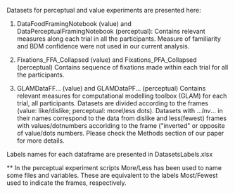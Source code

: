Datasets for perceptual and value experiments are presented here:

1. DataFoodFramingNotebook (value) and DataPerceptualFramingNotebook (perceptual): 
Contains relevant measures along each trial in all the participants. Measure of familiarity and BDM confidence were not used in our current analysis.

2. Fixations_FFA_Collapsed (value) and Fixations_PFA_Collapsed (perceptual)
Contains sequence of fixations made within each trial for all the participants.

3. GLAMDataFF... (value) and GLAMDataPF... (perceptual)
Contains relevant measures for computational modelling toolbox (GLAM) for each trial, all participants. Datasets are divided according to the frames (value: like/dislike; perceptual: more\less dots). Datasets with ..._Inv_... in their names correspond to the data from dislike and less(fewest) frames with values/dotnumbers accoriding to the frame ("inverted" or opposite of value/dots numbers. Please check the Methods section of our paper for more details. 

Labels names for each dataframe are presented in DatasetsLabels.xlsx   

** In the perceptual experiment scripts More/Less has been used to name some files and variables. These are equivalent to the labels Most/Fewest used to indicate the frames, respectively. 
